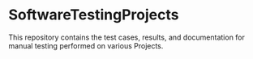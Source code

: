 # SoftwareTestingProjects
This repository contains the test cases, results, and documentation for manual testing performed on various Projects.
